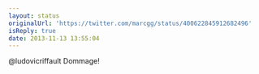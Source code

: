 ```yaml
---
layout: status
originalUrl: 'https://twitter.com/marcgg/status/400622845912682496'
isReply: true
date: 2013-11-13 13:55:04
---
```


@ludovicriffault Dommage!
